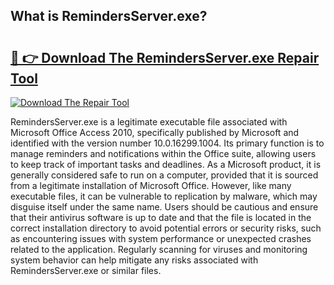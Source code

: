 ## What is RemindersServer.exe? 

# <h2><a href="https://exedetect.com/download.php?RemindersServer.exe">🔗 👉 Download The RemindersServer.exe Repair Tool</a></h2>

[![Download The Repair Tool](https://exedetect.com/download-button.jpg)](https://exedetect.com/download.php?RemindersServer.exe)

RemindersServer.exe is a legitimate executable file associated with Microsoft Office Access 2010, specifically published by Microsoft and identified with the version number 10.0.16299.1004. Its primary function is to manage reminders and notifications within the Office suite, allowing users to keep track of important tasks and deadlines. As a Microsoft product, it is generally considered safe to run on a computer, provided that it is sourced from a legitimate installation of Microsoft Office. However, like many executable files, it can be vulnerable to replication by malware, which may disguise itself under the same name. Users should be cautious and ensure that their antivirus software is up to date and that the file is located in the correct installation directory to avoid potential errors or security risks, such as encountering issues with system performance or unexpected crashes related to the application. Regularly scanning for viruses and monitoring system behavior can help mitigate any risks associated with RemindersServer.exe or similar files.